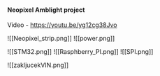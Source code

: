 

#### Neopixel Amblight project
Video - https://youtu.be/yg12cg38Jvo


![[Neopixel_strip.png]]
![[power.png]]

![[STM32.png]]
![[Rasphberry_PI.png]]
![[SPI.png]]

![[zakljucekVIN.png]]

